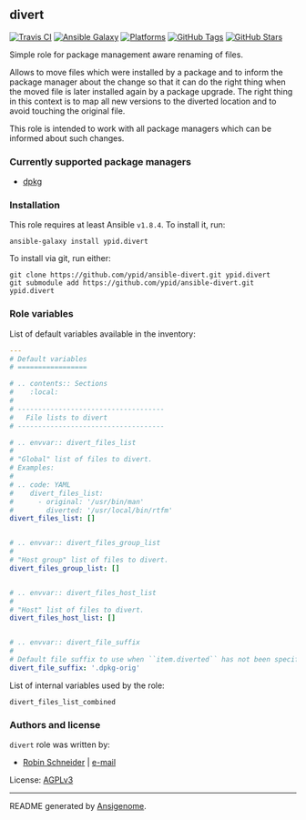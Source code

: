 ## divert

<!-- This file was generated by Ansigenome. Do not edit this file directly but
     instead have a look at the files in the ./meta/ directory. -->

[![Travis CI](http://img.shields.io/travis/ypid/ansible-divert.svg?style=flat)](http://travis-ci.org/ypid/ansible-divert)
[![Ansible Galaxy](http://img.shields.io/badge/galaxy-ypid.divert-660198.svg?style=flat)](https://galaxy.ansible.com/detail#/role/4668)
[![Platforms](http://img.shields.io/badge/platforms-debian%20/%20ubuntu-lightgrey.svg?style=flat)](https://galaxy.ansible.com/detail#/role/4668)
[![GitHub Tags](https://img.shields.io/github/tag/ypid/ansible-divert.svg)](https://github.com/ypid/ansible-divert)
[![GitHub Stars](https://img.shields.io/github/stars/ypid/ansible-divert.svg)](https://github.com/ypid/ansible-divert)


Simple role for package management aware renaming of files.

Allows to move files which were installed by a package and to inform the package manager about the change so that it can do the right thing when the moved file is later installed again by a package upgrade. The right thing in this context is to map all new versions to the diverted location and to avoid touching the original file.

This role is intended to work with all package managers which can be informed about such changes.

### Currently supported package managers

* [dpkg](https://en.wikipedia.org/wiki/Dpkg)

### Installation

This role requires at least Ansible `v1.8.4`. To install it, run:

```Shell
ansible-galaxy install ypid.divert
```

To install via git, run either:

```Shell
git clone https://github.com/ypid/ansible-divert.git ypid.divert
git submodule add https://github.com/ypid/ansible-divert.git ypid.divert
```



### Role variables

List of default variables available in the inventory:

```YAML
---
# Default variables
# =================

# .. contents:: Sections
#    :local:
#
# ------------------------------------
#   File lists to divert
# ------------------------------------

# .. envvar:: divert_files_list
#
# "Global" list of files to divert.
# Examples:
#
# .. code: YAML
#    divert_files_list:
#      - original: '/usr/bin/man'
#        diverted: '/usr/local/bin/rtfm'
divert_files_list: []


# .. envvar:: divert_files_group_list
#
# "Host group" list of files to divert.
divert_files_group_list: []


# .. envvar:: divert_files_host_list
#
# "Host" list of files to divert.
divert_files_host_list: []


# .. envvar:: divert_file_suffix
#
# Default file suffix to use when ``item.diverted`` has not been specified.
divert_file_suffix: '.dpkg-orig'
```

List of internal variables used by the role:

    divert_files_list_combined


### Authors and license

`divert` role was written by:
- [Robin Schneider](https://github.com/ypid) | [e-mail](mailto:ypid@riseup.net)

License: [AGPLv3](https://tldrlegal.com/license/gnu-general-public-license-v3-%28gpl-3%29)

***

README generated by [Ansigenome](https://github.com/nickjj/ansigenome/).
